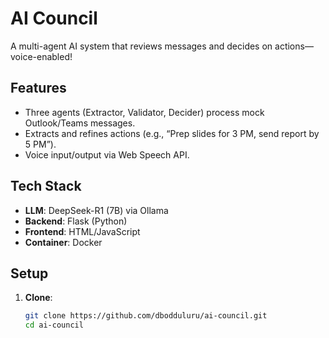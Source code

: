 # AI Council

A multi-agent AI system that reviews messages and decides on actions—voice-enabled!

## Features
- Three agents (Extractor, Validator, Decider) process mock Outlook/Teams messages.
- Extracts and refines actions (e.g., “Prep slides for 3 PM, send report by 5 PM”).
- Voice input/output via Web Speech API.

## Tech Stack
- **LLM**: DeepSeek-R1 (7B) via Ollama
- **Backend**: Flask (Python)
- **Frontend**: HTML/JavaScript
- **Container**: Docker

## Setup
1. **Clone**:
   ```bash
   git clone https://github.com/dbodduluru/ai-council.git
   cd ai-council
